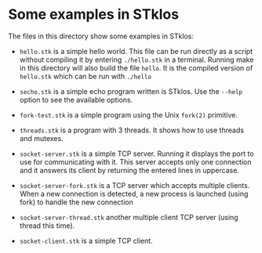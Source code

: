 # Some examples in STklos

The files in this directory show some examples in STklos:

- `hello.stk` is a simple hello world. This file can be run directly
  as a script without compiling it by entering `./hello.stk` in a
  terminal.  Running make in this directory will also build the file
  `hello`. It is the compiled version of `hello.stk` which can be run
  with `./hello`

- `secho.stk` is a simple echo program written is STklos. Use the
  `--help` option to see the available options.

- `fork-test.stk` is a simple program using the Unix `fork(2)`
  primitive.

- `threads.stk` is a program with 3 threads. It shows how to use
  threads and mutexes.

- `socket-server.stk` is a simple TCP server. Running it displays the
  port to use for communicating with it. This server accepts only one
  connection and it answers its client by returning the entered lines
  in uppercase.

- `socket-server-fork.stk` is a TCP server which accepts multiple
  clients. When a new connection is detected, a new process is
  launched (using fork) to handle the new connection

- `socket-server-thread.stk` another multiple client TCP server (using
  thread this time).

- `socket-client.stk` is a simple TCP client.
